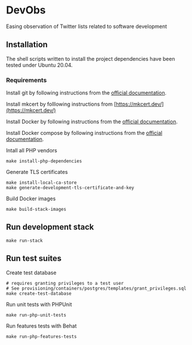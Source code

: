 # DevObs

Easing observation of Twitter lists related to software development

## Installation

The shell scripts written to install the project dependencies
have been tested under Ubuntu 20.04.

### Requirements

Install git by following instructions from the [official documentation](https://git-scm.org/).

Install mkcert by folllowing instructions from [https://mkcert.dev/](https://mkcert.dev/)

Install Docker by following instructions from the [official documentation](https://docs.docker.com/install/linux/docker-ce/ubuntu/).

Install Docker compose by following instructions from the [official documentation](https://docs.docker.com/compose/install/).

Intall all PHP vendors

```shell
make install-php-dependencies
```

Generate TLS certificates

```shell
make install-local-ca-store
make generate-development-tls-certificate-and-key
```

Build Docker images

```shell
make build-stack-images
```

## Run development stack

```shell
make run-stack
```

## Run test suites

Create test database

```shell
# requires granting privileges to a test user
# See provisioning/containers/postgres/templates/grant_privileges.sql
make create-test-database
```

Run unit tests with PHPUnit 

```shell
make run-php-unit-tests
```

Run features tests with Behat

```shell
make run-php-features-tests
``` 